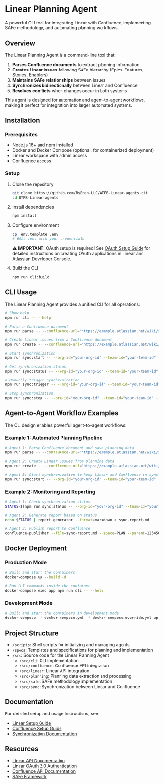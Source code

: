 # Linear Planning Agent

A powerful CLI tool for integrating Linear with Confluence, implementing SAFe methodology, and automating planning workflows.

## Overview

The Linear Planning Agent is a command-line tool that:

1. **Parses Confluence documents** to extract planning information
2. **Creates Linear issues** following SAFe hierarchy (Epics, Features, Stories, Enablers)
3. **Maintains SAFe relationships** between issues
4. **Synchronizes bidirectionally** between Linear and Confluence
5. **Resolves conflicts** when changes occur in both systems

This agent is designed for automation and agent-to-agent workflows, making it perfect for integration into larger automated systems.

## Installation

### Prerequisites

- Node.js 16+ and npm installed
- Docker and Docker Compose (optional, for containerized deployment)
- Linear workspace with admin access
- Confluence access

### Setup

1. Clone the repository
   ```bash
   git clone https://github.com/ByBren-LLC/WTFB-Linear-agents.git
   cd WTFB-Linear-agents
   ```

2. Install dependencies
   ```bash
   npm install
   ```

3. Configure environment
   ```bash
   cp .env.template .env
   # Edit .env with your credentials
   ```

   **⚠️ IMPORTANT**: OAuth setup is required! See [OAuth Setup Guide](docs/oauth-setup.md) for detailed instructions on creating OAuth applications in Linear and Atlassian Developer Console.

4. Build the CLI
   ```bash
   npm run cli:build
   ```

## CLI Usage

The Linear Planning Agent provides a unified CLI for all operations:

```bash
# Show help
npm run cli -- --help

# Parse a Confluence document
npm run parse -- --confluence-url="https://example.atlassian.net/wiki/spaces/PLAN/pages/123456"

# Create Linear issues from a Confluence document
npm run create -- --confluence-url="https://example.atlassian.net/wiki/spaces/PLAN/pages/123456" --org-id="your-org-id" --team-id="your-team-id"

# Start synchronization
npm run sync:start -- --org-id="your-org-id" --team-id="your-team-id" --confluence-url="https://example.atlassian.net/wiki/spaces/PLAN/pages/123456"

# Get synchronization status
npm run sync:status -- --org-id="your-org-id" --team-id="your-team-id" --confluence-url="https://example.atlassian.net/wiki/spaces/PLAN/pages/123456"

# Manually trigger synchronization
npm run sync:trigger -- --org-id="your-org-id" --team-id="your-team-id" --confluence-url="https://example.atlassian.net/wiki/spaces/PLAN/pages/123456"

# Stop synchronization
npm run sync:stop -- --org-id="your-org-id" --team-id="your-team-id" --confluence-url="https://example.atlassian.net/wiki/spaces/PLAN/pages/123456"
```

## Agent-to-Agent Workflow Examples

The CLI design enables powerful agent-to-agent workflows:

### Example 1: Automated Planning Pipeline

```bash
# Agent 1: Parse Confluence document and save planning data
npm run parse -- --confluence-url="https://example.atlassian.net/wiki/spaces/PLAN/pages/123456" --output=json > planning-data.json

# Agent 2: Create Linear issues from planning data
npm run create -- --confluence-url="https://example.atlassian.net/wiki/spaces/PLAN/pages/123456" --org-id="your-org-id" --team-id="your-team-id"

# Agent 3: Start synchronization to keep Linear and Confluence in sync
npm run sync:start -- --org-id="your-org-id" --team-id="your-team-id" --confluence-url="https://example.atlassian.net/wiki/spaces/PLAN/pages/123456"
```

### Example 2: Monitoring and Reporting

```bash
# Agent 1: Check synchronization status
STATUS=$(npm run sync:status -- --org-id="your-org-id" --team-id="your-team-id" --confluence-url="https://example.atlassian.net/wiki/spaces/PLAN/pages/123456" --output=json)

# Agent 2: Generate report based on status
echo $STATUS | report-generator --format=markdown > sync-report.md

# Agent 3: Publish report to Confluence
confluence-publisher --file=sync-report.md --space=PLAN --parent=123456
```

## Docker Deployment

### Production Mode

```bash
# Build and start the containers
docker-compose up --build -d

# Run CLI commands inside the container
docker-compose exec app npm run cli -- --help
```

### Development Mode

```bash
# Build and start the containers in development mode
docker-compose -f docker-compose.yml -f docker-compose.override.yml up --build -d
```

## Project Structure

- `/scripts`: Shell scripts for initializing and managing agents
- `/specs`: Templates and specifications for planning and implementation
- `/src`: Source code for the Linear Planning Agent
  - `/src/cli`: CLI implementation
  - `/src/confluence`: Confluence API integration
  - `/src/linear`: Linear API integration
  - `/src/planning`: Planning data extraction and processing
  - `/src/safe`: SAFe methodology implementation
  - `/src/sync`: Synchronization between Linear and Confluence

## Documentation

For detailed setup and usage instructions, see:

- [Linear Setup Guide](docs/linear-setup-guide.md)
- [Confluence Setup Guide](docs/confluence-setup-guide.md)
- [Synchronization Documentation](docs/synchronization.md)

## Resources

- [Linear API Documentation](https://linear.app/docs/api)
- [Linear OAuth 2.0 Authentication](https://linear.app/docs/oauth/authentication)
- [Confluence API Documentation](https://developer.atlassian.com/cloud/confluence/rest/v1/intro/)
- [SAFe Framework](https://www.scaledagileframework.com/)

